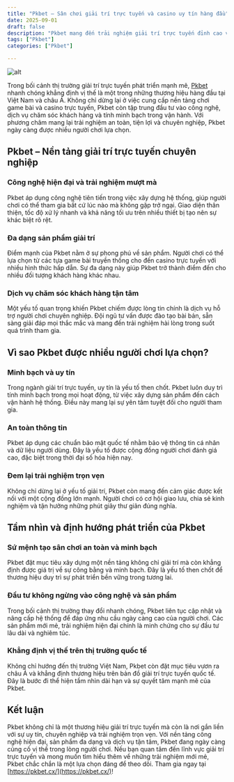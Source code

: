 ```yaml
---
title: "Pkbet – Sân chơi giải trí trực tuyến và casino uy tín hàng đầu"
date: 2025-09-01
draft: false
description: "Pkbet mang đến trải nghiệm giải trí trực tuyến đỉnh cao với game bài, casino và công nghệ hiện đại, khẳng định vị thế uy tín tại Việt Nam và châu Á."
tags: ["Pkbet"]
categories: ["Pkbet"]

---
```

![alt](https://res.cloudinary.com/dfvo4jdsw/image/upload/v1756698173/pkbetcx_ouzwvz.jpg)


Trong bối cảnh thị trường giải trí trực tuyến phát triển mạnh mẽ, [Pkbet](https://pkbet.cx/) nhanh chóng khẳng định vị thế là một trong những thương hiệu hàng đầu tại Việt Nam và châu Á. Không chỉ dừng lại ở việc cung cấp nền tảng chơi game bài và casino trực tuyến, Pkbet còn tập trung đầu tư vào công nghệ, dịch vụ chăm sóc khách hàng và tính minh bạch trong vận hành. Với phương châm mang lại trải nghiệm an toàn, tiện lợi và chuyên nghiệp, Pkbet ngày càng được nhiều người chơi lựa chọn.


## Pkbet – Nền tảng giải trí trực tuyến chuyên nghiệp

### Công nghệ hiện đại và trải nghiệm mượt mà

Pkbet áp dụng công nghệ tiên tiến trong việc xây dựng hệ thống, giúp người chơi có thể tham gia bất cứ lúc nào mà không gặp trở ngại. Giao diện thân thiện, tốc độ xử lý nhanh và khả năng tối ưu trên nhiều thiết bị tạo nên sự khác biệt rõ rệt.

### Đa dạng sản phẩm giải trí

Điểm mạnh của Pkbet nằm ở sự phong phú về sản phẩm. Người chơi có thể lựa chọn từ các tựa game bài truyền thống cho đến casino trực tuyến với nhiều hình thức hấp dẫn. Sự đa dạng này giúp Pkbet trở thành điểm đến cho nhiều đối tượng khách hàng khác nhau.

### Dịch vụ chăm sóc khách hàng tận tâm

Một yếu tố quan trọng khiến Pkbet chiếm được lòng tin chính là dịch vụ hỗ trợ người chơi chuyên nghiệp. Đội ngũ tư vấn được đào tạo bài bản, sẵn sàng giải đáp mọi thắc mắc và mang đến trải nghiệm hài lòng trong suốt quá trình tham gia.

  

## Vì sao Pkbet được nhiều người chơi lựa chọn?

### Minh bạch và uy tín

Trong ngành giải trí trực tuyến, uy tín là yếu tố then chốt. Pkbet luôn duy trì tính minh bạch trong mọi hoạt động, từ việc xây dựng sản phẩm đến cách vận hành hệ thống. Điều này mang lại sự yên tâm tuyệt đối cho người tham gia.

### An toàn thông tin

Pkbet áp dụng các chuẩn bảo mật quốc tế nhằm bảo vệ thông tin cá nhân và dữ liệu người dùng. Đây là yếu tố được cộng đồng người chơi đánh giá cao, đặc biệt trong thời đại số hóa hiện nay.

### Đem lại trải nghiệm trọn vẹn

Không chỉ dừng lại ở yếu tố giải trí, Pkbet còn mang đến cảm giác được kết nối với một cộng đồng lớn mạnh. Người chơi có cơ hội giao lưu, chia sẻ kinh nghiệm và tận hưởng những phút giây thư giãn đúng nghĩa.

  

## Tầm nhìn và định hướng phát triển của Pkbet

### Sứ mệnh tạo sân chơi an toàn và minh bạch

Pkbet đặt mục tiêu xây dựng một nền tảng không chỉ giải trí mà còn khẳng định được giá trị về sự công bằng và minh bạch. Đây là yếu tố then chốt để thương hiệu duy trì sự phát triển bền vững trong tương lai.

### Đầu tư không ngừng vào công nghệ và sản phẩm

Trong bối cảnh thị trường thay đổi nhanh chóng, Pkbet liên tục cập nhật và nâng cấp hệ thống để đáp ứng nhu cầu ngày càng cao của người chơi. Các sản phẩm mới mẻ, trải nghiệm hiện đại chính là minh chứng cho sự đầu tư lâu dài và nghiêm túc.

### Khẳng định vị thế trên thị trường quốc tế

Không chỉ hướng đến thị trường Việt Nam, Pkbet còn đặt mục tiêu vươn ra châu Á và khẳng định thương hiệu trên bản đồ giải trí trực tuyến quốc tế. Đây là bước đi thể hiện tầm nhìn dài hạn và sự quyết tâm mạnh mẽ của Pkbet.  

## Kết luận

Pkbet không chỉ là một thương hiệu giải trí trực tuyến mà còn là nơi gắn liền với sự uy tín, chuyên nghiệp và trải nghiệm trọn vẹn. Với nền tảng công nghệ hiện đại, sản phẩm đa dạng và dịch vụ tận tâm, Pkbet đang ngày càng củng cố vị thế trong lòng người chơi. Nếu bạn quan tâm đến lĩnh vực giải trí trực tuyến và mong muốn tìm hiểu thêm về những trải nghiệm mới mẻ, Pkbet chắc chắn là một lựa chọn đáng để theo dõi. Tham gia ngay tại [https://pkbet.cx/](https://pkbet.cx/)!